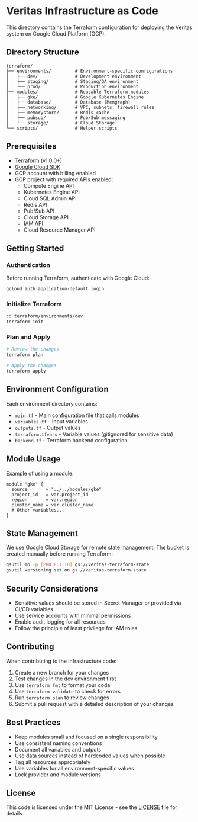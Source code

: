 # Veritas Infrastructure as Code

This directory contains the Terraform configuration for deploying the Veritas system on Google Cloud Platform (GCP).

## Directory Structure

```
terraform/
├── environments/         # Environment-specific configurations
│   ├── dev/              # Development environment
│   ├── staging/          # Staging/QA environment
│   └── prod/             # Production environment
├── modules/              # Reusable Terraform modules
│   ├── gke/              # Google Kubernetes Engine
│   ├── database/         # Database (Memgraph)
│   ├── networking/       # VPC, subnets, firewall rules
│   ├── memorystore/      # Redis cache
│   ├── pubsub/           # Pub/Sub messaging
│   └── storage/          # Cloud Storage
└── scripts/              # Helper scripts
```

## Prerequisites

- [Terraform](https://www.terraform.io/downloads.html) (v1.0.0+)
- [Google Cloud SDK](https://cloud.google.com/sdk/docs/install)
- GCP account with billing enabled
- GCP project with required APIs enabled:
  - Compute Engine API
  - Kubernetes Engine API
  - Cloud SQL Admin API
  - Redis API
  - Pub/Sub API
  - Cloud Storage API
  - IAM API
  - Cloud Resource Manager API

## Getting Started

### Authentication

Before running Terraform, authenticate with Google Cloud:

```bash
gcloud auth application-default login
```

### Initialize Terraform

```bash
cd terraform/environments/dev
terraform init
```

### Plan and Apply

```bash
# Review the changes
terraform plan

# Apply the changes
terraform apply
```

## Environment Configuration

Each environment directory contains:

- `main.tf` - Main configuration file that calls modules
- `variables.tf` - Input variables
- `outputs.tf` - Output values
- `terraform.tfvars` - Variable values (gitignored for sensitive data)
- `backend.tf` - Terraform backend configuration

## Module Usage

Example of using a module:

```hcl
module "gke" {
  source       = "../../modules/gke"
  project_id   = var.project_id
  region       = var.region
  cluster_name = var.cluster_name
  # Other variables...
}
```

## State Management

We use Google Cloud Storage for remote state management. The bucket is created manually before running Terraform:

```bash
gsutil mb -p [PROJECT_ID] gs://veritas-terraform-state
gsutil versioning set on gs://veritas-terraform-state
```

## Security Considerations

- Sensitive values should be stored in Secret Manager or provided via CI/CD variables
- Use service accounts with minimal permissions
- Enable audit logging for all resources
- Follow the principle of least privilege for IAM roles

## Contributing

When contributing to the infrastructure code:

1. Create a new branch for your changes
2. Test changes in the dev environment first
3. Use `terraform fmt` to format your code
4. Use `terraform validate` to check for errors
5. Run `terraform plan` to review changes
6. Submit a pull request with a detailed description of your changes

## Best Practices

- Keep modules small and focused on a single responsibility
- Use consistent naming conventions
- Document all variables and outputs
- Use data sources instead of hardcoded values when possible
- Tag all resources appropriately
- Use variables for all environment-specific values
- Lock provider and module versions

## License

This code is licensed under the MIT License - see the [LICENSE](../LICENSE) file for details. 